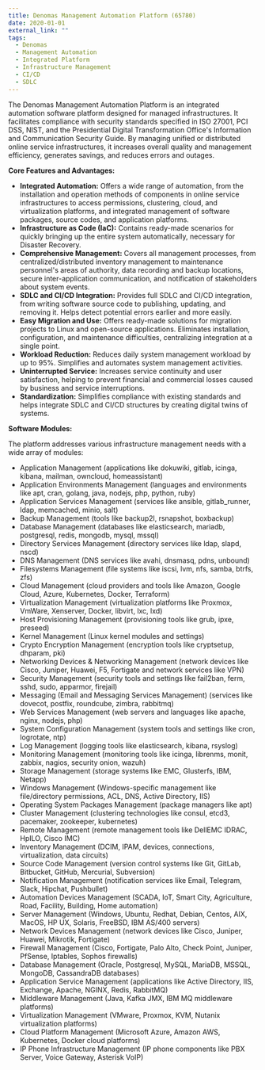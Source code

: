 ```yaml
---
title: Denomas Management Automation Platform (65780)
date: 2020-01-01
external_link: ""
tags:
  - Denomas
  - Management Automation
  - Integrated Platform
  - Infrastructure Management
  - CI/CD
  - SDLC
---
```


The Denomas Management Automation Platform is an integrated automation software platform designed for managed infrastructures. It facilitates compliance with security standards specified in ISO 27001, PCI DSS, NIST, and the Presidential Digital Transformation Office's Information and Communication Security Guide. By managing unified or distributed online service infrastructures, it increases overall quality and management efficiency, generates savings, and reduces errors and outages.

**Core Features and Advantages:**

* **Integrated Automation:** Offers a wide range of automation, from the installation and operation methods of components in online service infrastructures to access permissions, clustering, cloud, and virtualization platforms, and integrated management of software packages, source codes, and application platforms.
* **Infrastructure as Code (IaC):** Contains ready-made scenarios for quickly bringing up the entire system automatically, necessary for Disaster Recovery.
* **Comprehensive Management:** Covers all management processes, from centralized/distributed inventory management to maintenance personnel's areas of authority, data recording and backup locations, secure inter-application communication, and notification of stakeholders about system events.
* **SDLC and CI/CD Integration:** Provides full SDLC and CI/CD integration, from writing software source code to publishing, updating, and removing it. Helps detect potential errors earlier and more easily.
* **Easy Migration and Use:** Offers ready-made solutions for migration projects to Linux and open-source applications. Eliminates installation, configuration, and maintenance difficulties, centralizing integration at a single point.
* **Workload Reduction:** Reduces daily system management workload by up to 95%. Simplifies and automates system management activities.
* **Uninterrupted Service:** Increases service continuity and user satisfaction, helping to prevent financial and commercial losses caused by business and service interruptions.
* **Standardization:** Simplifies compliance with existing standards and helps integrate SDLC and CI/CD structures by creating digital twins of systems.

**Software Modules:**

The platform addresses various infrastructure management needs with a wide array of modules:

* Application Management (applications like dokuwiki, gitlab, icinga, kibana, mailman, owncloud, homeassistant)
* Application Environments Management (languages and environments like apt, cran, golang, java, nodejs, php, python, ruby)
* Application Services Management (services like ansible, gitlab\_runner, ldap, memcached, minio, salt)
* Backup Management (tools like backup2l, rsnapshot, boxbackup)
* Database Management (databases like elasticsearch, mariadb, postgresql, redis, mongodb, mysql, mssql)
* Directory Services Management (directory services like ldap, slapd, nscd)
* DNS Management (DNS services like avahi, dnsmasq, pdns, unbound)
* Filesystems Management (file systems like iscsi, lvm, nfs, samba, btrfs, zfs)
* Cloud Management (cloud providers and tools like Amazon, Google Cloud, Azure, Kubernetes, Docker, Terraform)
* Virtualization Management (virtualization platforms like Proxmox, VmWare, Xenserver, Docker, libvirt, lxc, lxd)
* Host Provisioning Management (provisioning tools like grub, ipxe, preseed)
* Kernel Management (Linux kernel modules and settings)
* Crypto Encryption Management (encryption tools like cryptsetup, dhparam, pki)
* Networking Devices & Networking Management (network devices like Cisco, Juniper, Huawei, F5, Fortigate and network services like VPN)
* Security Management (security tools and settings like fail2ban, ferm, sshd, sudo, apparmor, firejail)
* Messaging (Email and Messaging Services Management) (services like dovecot, postfix, roundcube, zimbra, rabbitmq)
* Web Services Management (web servers and languages like apache, nginx, nodejs, php)
* System Configuration Management (system tools and settings like cron, logrotate, ntp)
* Log Management (logging tools like elasticsearch, kibana, rsyslog)
* Monitoring Management (monitoring tools like icinga, librenms, monit, zabbix, nagios, security onion, wazuh)
* Storage Management (storage systems like EMC, Glusterfs, IBM, Netapp)
* Windows Management (Windows-specific management like file/directory permissions, ACL, DNS, Active Directory, IIS)
* Operating System Packages Management (package managers like apt)
* Cluster Management (clustering technologies like consul, etcd3, pacemaker, zookeeper, kubernetes)
* Remote Management (remote management tools like DellEMC IDRAC, HpILO, Cisco IMC)
* Inventory Management (DCIM, IPAM, devices, connections, virtualization, data circuits)
* Source Code Management (version control systems like Git, GitLab, Bitbucket, GitHub, Mercurial, Subversion)
* Notification Management (notification services like Email, Telegram, Slack, Hipchat, Pushbullet)
* Automation Devices Management (SCADA, IoT, Smart City, Agriculture, Road, Facility, Building, Home automation)
* Server Management (Windows, Ubuntu, Redhat, Debian, Centos, AIX, MacOS, HP UX, Solaris, FreeBSD, IBM AS/400 servers)
* Network Devices Management (network devices like Cisco, Juniper, Huawei, Mikrotik, Fortigate)
* Firewall Management (Cisco, Fortigate, Palo Alto, Check Point, Juniper, PfSense, Iptables, Sophos firewalls)
* Database Management (Oracle, Postgresql, MySQL, MariaDB, MSSQL, MongoDB, CassandraDB databases)
* Application Service Management (applications like Active Directory, IIS, Exchange, Apache, NGINX, Redis, RabbitMQ)
* Middleware Management (Java, Kafka JMX, IBM MQ middleware platforms)
* Virtualization Management (VMware, Proxmox, KVM, Nutanix virtualization platforms)
* Cloud Platform Management (Microsoft Azure, Amazon AWS, Kubernetes, Docker cloud platforms)
* IP Phone Infrastructure Management (IP phone components like PBX Server, Voice Gateway, Asterisk VoIP)
